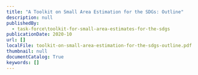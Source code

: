 ```yaml
---
title: "A Toolkit on Small Area Estimation for the SDGs: Outline"
description: null
publishedBy:
  - task-force\toolkit-for-small-area-estimates-for-the-sdgs
publicationDate: 2020-10
url: []
localFile: toolkit-on-small-area-estimation-for-the-sdgs-outline.pdf
thumbnail: null
documentCatalog: True
keywords: []
---
```


